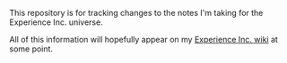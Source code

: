 This repository is for tracking changes to the notes I'm taking for the Experience Inc. universe.

All of this information will hopefully appear on my <a href='https://experience-inc.fandom.com/wiki/Experience_Inc_Wiki'>Experience Inc. wiki</a> at some point.